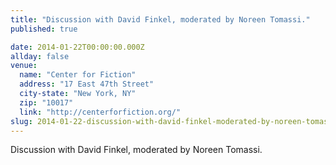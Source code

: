 ```yaml
---
title: "Discussion with David Finkel, moderated by Noreen Tomassi."
published: true

date: 2014-01-22T00:00:00.000Z
allday: false
venue: 
  name: "Center for Fiction"
  address: "17 East 47th Street"
  city-state: "New York, NY"
  zip: "10017"
  link: "http://centerforfiction.org/"
slug: 2014-01-22-discussion-with-david-finkel-moderated-by-noreen-tomassi
---
```

Discussion with David Finkel, moderated by Noreen Tomassi.

